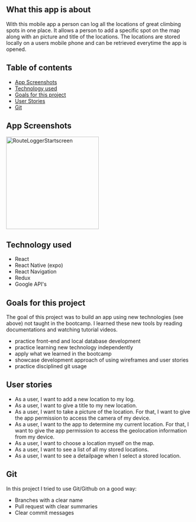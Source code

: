 ## What this app is about

With this mobile app a person can log all the locations of great climbing spots in one place. It allows a person to add a specific spot on the map along with an picture and title of the locations. The locations are stored locally on a users mobile phone and can be retrieved everytime the app is opened.

## Table of contents

- [App Screenshots](#app-screenshots)
- [Technology used](#technology-used)
- [Goals for this project](#goals-for-this-project)
- [User Stories](#user-stories)
- [Git](#git)

## App Screenshots

<img width="250" alt="RouteLoggerStartscreen" src="https://user-images.githubusercontent.com/60692179/81807735-e7e01000-951e-11ea-821b-90215bcdeb2a.png">

## Technology used

- React
- React Native (expo)
- React Navigation
- Redux
- Google API's

## Goals for this project

The goal of this project was to build an app using new technologies (see above) not taught in the bootcamp. I learned these new tools by reading documentations and watching tutorial videos.

- practice front-end and local database development
- practice learning new technology independently
- apply what we learned in the bootcamp
- showcase development approach of using wireframes and user stories
- practice disciplined git usage

## User stories

- As a user, I want to add a new location to my log.
- As a user, I want to give a title to my new location.
- As a user, I want to take a picture of the location. For that, I want to give the app permission to access the camera of my device.
- As a user, I want to the app to determine my current location. For that, I want to give the app permission to access the geolocation information from my device.
- As a user, I want to choose a location myself on the map.
- As a user, I want to see a list of all my stored locations.
- As a user, I want to see a detailpage when I select a stored location.

## Git

In this project I tried to use Git/Github on a good way:

- Branches with a clear name
- Pull request with clear summaries
- Clear commit messages
